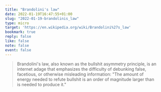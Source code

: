 ```yaml
---
title: "Brandolini's law"
date: 2022-01-19T16:47:55+01:00
slug: "2022-01-19-brandolinis_law"
type: micro
target: 'https://en.wikipedia.org/wiki/Brandolini%27s_law'
bookmark: true
reply: false
like: false
note: false
event: false
---
```


> Brandolini's law, also known as the bullshit asymmetry principle, is an internet adage that emphasizes the difficulty of debunking false, facetious, or otherwise misleading information: "The amount of energy needed to refute bullshit is an order of magnitude larger than is needed to produce it."
